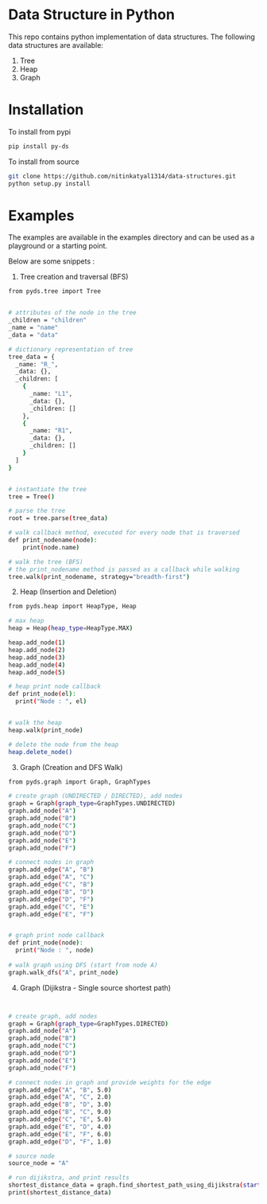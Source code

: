 # Data Structure in Python

This repo contains python implementation of data structures. The following data structures are available:

1. Tree
2. Heap
3. Graph


# Installation

To install from pypi

```bash
pip install py-ds
```

To install from source

```bash
git clone https://github.com/nitinkatyal1314/data-structures.git
python setup.py install
```

# Examples

The examples are available in the examples directory and can be used as a playground or a starting point.

Below are some snippets :

1. Tree creation and traversal (BFS)


```bash
from pyds.tree import Tree


# attributes of the node in the tree
_children = "children"
_name = "name"
_data = "data"

# dictionary representation of tree
tree_data = {
  _name: "R_",
  _data: {},
  _children: [
    {
      _name: "L1",
      _data: {},
      _children: []
    },
    {
      _name: "R1",
      _data: {},
      _children: []
    }
  ]
}


# instantiate the tree
tree = Tree()

# parse the tree
root = tree.parse(tree_data)

# walk callback method, executed for every node that is traversed
def print_nodename(node):
    print(node.name)

# walk the tree (BFS)
# the print_nodename method is passed as a callback while walking
tree.walk(print_nodename, strategy="breadth-first")

```

2. Heap (Insertion and Deletion)

```bash
from pyds.heap import HeapType, Heap

# max heap
heap = Heap(heap_type=HeapType.MAX)

heap.add_node(1)
heap.add_node(2)
heap.add_node(3)
heap.add_node(4)
heap.add_node(5)

# heap print node callback
def print_node(el):
  print("Node : ", el)


# walk the heap
heap.walk(print_node)

# delete the node from the heap
heap.delete_node()
```

3. Graph (Creation and DFS Walk)

```bash
from pyds.graph import Graph, GraphTypes

# create graph (UNDIRECTED / DIRECTED), add nodes
graph = Graph(graph_type=GraphTypes.UNDIRECTED)
graph.add_node("A")
graph.add_node("B")
graph.add_node("C")
graph.add_node("D")
graph.add_node("E")
graph.add_node("F")

# connect nodes in graph
graph.add_edge("A", "B")
graph.add_edge("A", "C")
graph.add_edge("C", "B")
graph.add_edge("B", "D")
graph.add_edge("D", "F")
graph.add_edge("C", "E")
graph.add_edge("E", "F")


# graph print node callback
def print_node(node):
  print("Node : ", node)
  
# walk graph using DFS (start from node A)
graph.walk_dfs("A", print_node)

```

4. Graph (Dijikstra - Single source shortest path)

```bash


# create graph, add nodes
graph = Graph(graph_type=GraphTypes.DIRECTED)
graph.add_node("A")
graph.add_node("B")
graph.add_node("C")
graph.add_node("D")
graph.add_node("E")
graph.add_node("F")

# connect nodes in graph and provide weights for the edge
graph.add_edge("A", "B", 5.0)
graph.add_edge("A", "C", 2.0)
graph.add_edge("B", "D", 3.0)
graph.add_edge("B", "C", 9.0)
graph.add_edge("C", "E", 5.0)
graph.add_edge("E", "D", 4.0)
graph.add_edge("E", "F", 6.0)
graph.add_edge("D", "F", 1.0)

# source node
source_node = "A"

# run dijikstra, and print results
shortest_distance_data = graph.find_shortest_path_using_dijikstra(start_node=source_node)
print(shortest_distance_data)

```




